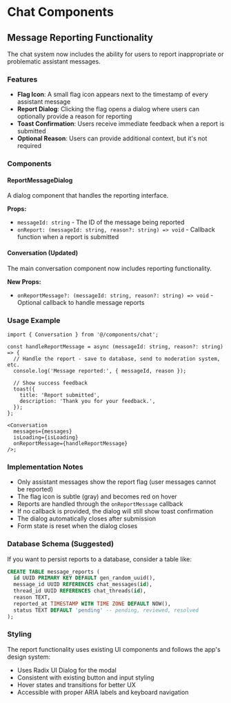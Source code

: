 # Chat Components

## Message Reporting Functionality

The chat system now includes the ability for users to report inappropriate or problematic assistant messages.

### Features

- **Flag Icon**: A small flag icon appears next to the timestamp of every assistant message
- **Report Dialog**: Clicking the flag opens a dialog where users can optionally provide a reason for reporting
- **Toast Confirmation**: Users receive immediate feedback when a report is submitted
- **Optional Reason**: Users can provide additional context, but it's not required

### Components

#### ReportMessageDialog

A dialog component that handles the reporting interface.

**Props:**

- `messageId: string` - The ID of the message being reported
- `onReport: (messageId: string, reason?: string) => void` - Callback function when a report is submitted

#### Conversation (Updated)

The main conversation component now includes reporting functionality.

**New Props:**

- `onReportMessage?: (messageId: string, reason?: string) => void` - Optional callback to handle message reports

### Usage Example

```tsx
import { Conversation } from '@/components/chat';

const handleReportMessage = async (messageId: string, reason?: string) => {
  // Handle the report - save to database, send to moderation system, etc.
  console.log('Message reported:', { messageId, reason });

  // Show success feedback
  toast({
    title: 'Report submitted',
    description: 'Thank you for your feedback.',
  });
};

<Conversation
  messages={messages}
  isLoading={isLoading}
  onReportMessage={handleReportMessage}
/>;
```

### Implementation Notes

- Only assistant messages show the report flag (user messages cannot be reported)
- The flag icon is subtle (gray) and becomes red on hover
- Reports are handled through the `onReportMessage` callback
- If no callback is provided, the dialog will still show toast confirmation
- The dialog automatically closes after submission
- Form state is reset when the dialog closes

### Database Schema (Suggested)

If you want to persist reports to a database, consider a table like:

```sql
CREATE TABLE message_reports (
  id UUID PRIMARY KEY DEFAULT gen_random_uuid(),
  message_id UUID REFERENCES chat_messages(id),
  thread_id UUID REFERENCES chat_threads(id),
  reason TEXT,
  reported_at TIMESTAMP WITH TIME ZONE DEFAULT NOW(),
  status TEXT DEFAULT 'pending' -- pending, reviewed, resolved
);
```

### Styling

The report functionality uses existing UI components and follows the app's design system:

- Uses Radix UI Dialog for the modal
- Consistent with existing button and input styling
- Hover states and transitions for better UX
- Accessible with proper ARIA labels and keyboard navigation

